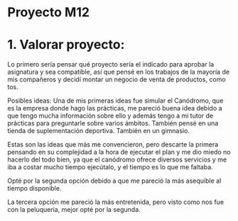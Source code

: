 # Proyecto M12

# 1. Valorar proyecto:

Lo primero sería pensar qué proyecto sería el indicado para aprobar la asignatura y sea compatible, así que pensé en los trabajos de la mayoría de mis compañeros y decidí montar un negocio de venta de productos, como tos.

Posibles ideas:
Una de mis primeras ideas fue simular el Canódromo, que es la empresa donde hago las prácticas, me pareció buena idea debido a que tengo mucha información sobre ello y además tengo a mi tutor de prácticas para preguntarle sobre varios ámbitos.
También pensé en una tienda de suplementación deportiva.
También en un gimnasio.

Estas son las ideas que más me convencieron, pero descarte la primera pensando en su complejidad a la hora de ejecutar el plan y me dio miedo no hacerlo del todo bien, ya que el canódromo ofrece diversos servicios y me iba a costar mucho tiempo ejecútalo, y el tiempo es lo que me faltaba.

Opté por la segunda opción debido a que me pareció la más asequible al tiempo disponible.

La tercera opción me pareció la más entretenida, pero visto como nos fue con la peluquería, mejor opté por la segunda.
